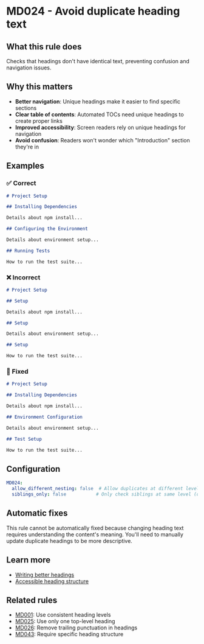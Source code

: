 # MD024 - Avoid duplicate heading text

## What this rule does

Checks that headings don't have identical text, preventing confusion and navigation issues.

## Why this matters

- **Better navigation**: Unique headings make it easier to find specific sections
- **Clear table of contents**: Automated TOCs need unique headings to create proper links
- **Improved accessibility**: Screen readers rely on unique headings for navigation
- **Avoid confusion**: Readers won't wonder which "Introduction" section they're in

## Examples

<!-- rumdl-disable MD024 -->

### ✅ Correct

```markdown
# Project Setup

## Installing Dependencies

Details about npm install...

## Configuring the Environment

Details about environment setup...

## Running Tests

How to run the test suite...
```

### ❌ Incorrect

```markdown
# Project Setup

## Setup

Details about npm install...

## Setup

Details about environment setup...

## Setup

How to run the test suite...
```

### 🔧 Fixed

```markdown
# Project Setup

## Installing Dependencies

Details about npm install...

## Environment Configuration

Details about environment setup...

## Test Setup

How to run the test suite...
```

<!-- rumdl-enable MD024 -->

## Configuration

```yaml
MD024:
  allow_different_nesting: false  # Allow duplicates at different levels (default: false)
  siblings_only: false           # Only check siblings at same level (default: false)
```

## Automatic fixes

This rule cannot be automatically fixed because changing heading text requires understanding the content's meaning. You'll need to manually update duplicate headings to be more descriptive.

## Learn more

- [Writing better headings](https://www.nngroup.com/articles/headings-pickup-lines/)
- [Accessible heading structure](https://www.w3.org/WAI/tutorials/page-structure/headings/)

## Related rules

- [MD001](md001.md): Use consistent heading levels
- [MD025](md025.md): Use only one top-level heading
- [MD026](md026.md): Remove trailing punctuation in headings
- [MD043](md043.md): Require specific heading structure
